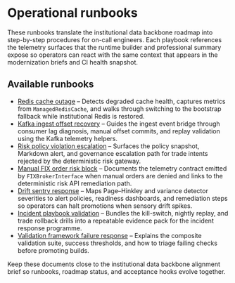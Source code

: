 # Operational runbooks

These runbooks translate the institutional data backbone roadmap into
step-by-step procedures for on-call engineers.  Each playbook references the
telemetry surfaces that the runtime builder and professional summary expose so
operators can react with the same context that appears in the modernization
briefs and CI health snapshot.

## Available runbooks

- [Redis cache outage](redis_cache_outage.md) – Detects degraded cache health,
  captures metrics from `ManagedRedisCache`, and walks through switching to the
  bootstrap fallback while institutional Redis is restored.
- [Kafka ingest offset recovery](kafka_ingest_offset_recovery.md) – Guides the
  ingest event bridge through consumer lag diagnosis, manual offset commits, and
  replay validation using the Kafka telemetry helpers.
- [Risk policy violation escalation](risk_policy_violation.md) – Surfaces the
  policy snapshot, Markdown alert, and governance escalation path for trade
  intents rejected by the deterministic risk gateway.
- [Manual FIX order risk block](manual_fix_order_risk_block.md) – Documents the
  telemetry contract emitted by `FIXBrokerInterface` when manual orders are
  denied and links to the deterministic risk API remediation path.
- [Drift sentry response](drift_sentry_response.md) – Maps Page–Hinkley and
  variance detector severities to alert policies, readiness dashboards, and
  remediation steps so operators can halt promotions when sensory drift spikes.
- [Incident playbook validation](incident_playbook_validation.md) – Bundles the
  kill-switch, nightly replay, and trade rollback drills into a repeatable
  evidence pack for the incident response programme.
- [Validation framework failure response](validation_framework.md) – Explains the composite validation suite, success thresholds, and how to triage failing checks before promoting builds.

Keep these documents close to the institutional data backbone alignment brief so
runbooks, roadmap status, and acceptance hooks evolve together.
